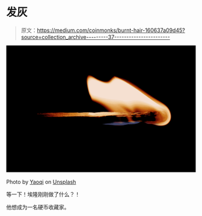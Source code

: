 # 发灰

> 原文：<https://medium.com/coinmonks/burnt-hair-160637a09d45?source=collection_archive---------37----------------------->

![](img/e36e1ca1c45e5e9c0977ed685d13586d.png)

Photo by [Yaoqi](https://unsplash.com/@yaoqiqiqilai?utm_source=medium&utm_medium=referral) on [Unsplash](https://unsplash.com?utm_source=medium&utm_medium=referral)

等一下！埃隆刚刚做了什么？！

他想成为一名硬币收藏家。